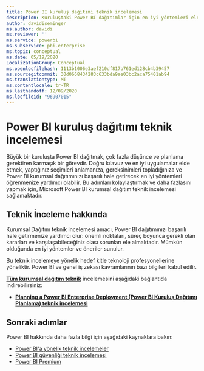 ```yaml
---
title: Power BI kuruluş dağıtımı teknik incelemesi
description: Kuruluştaki Power BI dağıtımlar için en iyi yöntemleri ele alan bir teknik incelemeye genel bakış ve bağlantı
author: davidiseminger
ms.author: davidi
ms.reviewer: ''
ms.service: powerbi
ms.subservice: pbi-enterprise
ms.topic: conceptual
ms.date: 05/19/2020
LocalizationGroup: Conceptual
ms.openlocfilehash: 1113b1006e3aef210df817b761ed128cb4b39457
ms.sourcegitcommit: 30d0668434283c633bda9ae03bc2aca75401ab94
ms.translationtype: MT
ms.contentlocale: tr-TR
ms.lasthandoff: 12/09/2020
ms.locfileid: "96907015"
---
```

# <a name="power-bi-enterprise-deployment-whitepaper"></a>Power BI kuruluş dağıtımı teknik incelemesi

Büyük bir kuruluşta Power BI dağıtmak, çok fazla düşünce ve planlama gerektiren karmaşık bir görevdir. Doğru kılavuz ve en iyi uygulamalar elde etmek, yaptığınız seçimleri anlamanıza, gereksinimleri topladığınıza ve Power BI kurumsal dağıtımınızı başarılı hale getirecek en iyi yöntemleri öğrenmenize yardımcı olabilir. Bu adımları kolaylaştırmak ve daha fazlasını yapmak için, Microsoft Power BI kurumsal dağıtım teknik incelemesi sağlamaktadır.

## <a name="about-the-whitepaper"></a>Teknik İnceleme hakkında
Kurumsal Dağıtım teknik incelemesi amacı, Power BI dağıtımınızı başarılı hale getirmenize yardımcı olur: önemli noktaları, süreç boyunca gerekli olan kararları ve karşılaşabileceğiniz olası sorunları ele almaktadır. Mümkün olduğunda en iyi yöntemler ve öneriler sunulur.

Bu teknik incelemeye yönelik hedef kitle teknoloji profesyonellerine yöneliktir. Power BI ve genel iş zekası kavramlarının bazı bilgileri kabul edilir.

[**Tüm kurumsal dağıtım teknik**](https://aka.ms/PBIEnterpriseDeploymentWP) incelemesini aşağıdaki bağlantıda indirebilirsiniz: 

* [**Planning a Power BI Enterprise Deployment (Power BI Kuruluş Dağıtımı Planlama) teknik incelemesi**](https://aka.ms/PBIEnterpriseDeploymentWP)

## <a name="next-steps"></a>Sonraki adımlar

Power BI hakkında daha fazla bilgi için aşağıdaki kaynaklara bakın:

- [Power BI'a yönelik teknik incelemeler](whitepapers.md)
- [Power BI güvenliği teknik incelemesi](whitepaper-powerbi-security.md)
- [Power BI Premium](https://aka.ms/pbipremiumwhitepaper)

